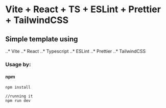 # Vite + React + TS + ESLint + Prettier + TailwindCSS

## Simple template using

..* Vite
..* React
..* Typescript
..* ESLint
..* Prettier
..* TailwindCSS

### Usage by:
#### npm
```` //installing packages
npm install 

//running it 
npm run dev

````